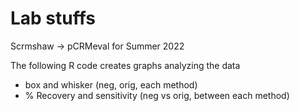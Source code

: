 # Lab stuffs
Scrmshaw -> pCRMeval for Summer 2022 

The following R code creates graphs analyzing the data
* box and whisker (neg, orig, each method)
* % Recovery and sensitivity (neg vs orig, between each method)
